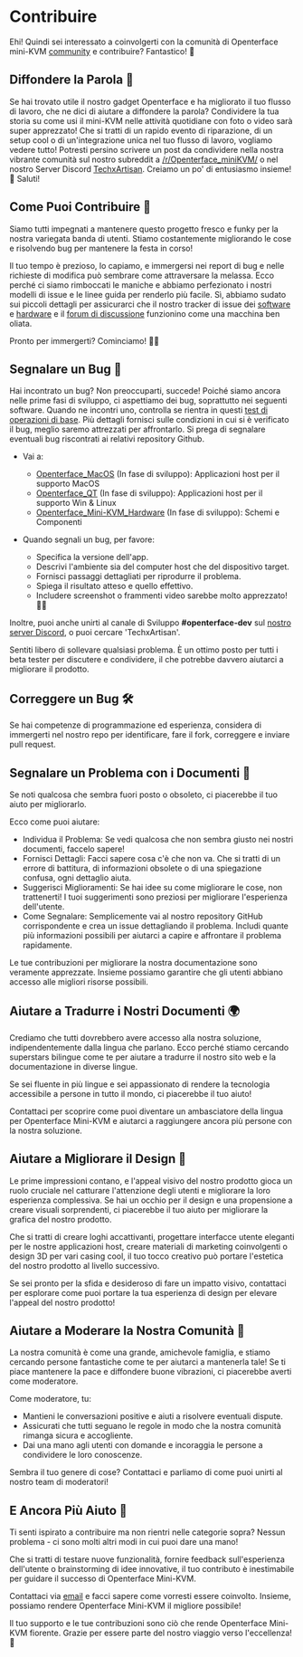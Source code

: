 # Contribuire

Ehi! Quindi sei interessato a coinvolgerti con la comunità di Openterface mini-KVM [community](/community) e contribuire? Fantastico! 🧡

## Diffondere la Parola 📢

Se hai trovato utile il nostro gadget Openterface e ha migliorato il tuo flusso di lavoro, che ne dici di aiutare a diffondere la parola? Condividere la tua storia su come usi il mini-KVM nelle attività quotidiane con foto o video sarà super apprezzato! Che si tratti di un rapido evento di riparazione, di un setup cool o di un'integrazione unica nel tuo flusso di lavoro, vogliamo vedere tutto! Potresti persino scrivere un post da condividere nella nostra vibrante comunità sul nostro subreddit a [/r/Openterface_miniKVM/](https://www.reddit.com/r/Openterface_miniKVM/) o nel nostro Server Discord [TechxArtisan](https://discord.gg/sFTJD6a3R8). Creiamo un po' di entusiasmo insieme! 🚀 Saluti!

## Come Puoi Contribuire 🌟

Siamo tutti impegnati a mantenere questo progetto fresco e funky per la nostra variegata banda di utenti. Stiamo costantemente migliorando le cose e risolvendo bug per mantenere la festa in corso!

Il tuo tempo è prezioso, lo capiamo, e immergersi nei report di bug e nelle richieste di modifica può sembrare come attraversare la melassa. Ecco perché ci siamo rimboccati le maniche e abbiamo perfezionato i nostri modelli di issue e le linee guida per renderlo più facile. Sì, abbiamo sudato sui piccoli dettagli per assicurarci che il nostro tracker di issue dei [software](/quick-start/#install-host-application) e [hardware](https://github.com/TechxArtisanStudio/Openterface_Mini-KVM_Hardware) e il [forum di discussione](https://github.com/TechxArtisanStudio/Openterface/discussions) funzionino come una macchina ben oliata.

Pronto per immergerti? Cominciamo! 🏊‍♂️

## Segnalare un Bug 🐛

Hai incontrato un bug? Non preoccuparti, succede! Poiché siamo ancora nelle prime fasi di sviluppo, ci aspettiamo dei bug, soprattutto nei seguenti software. Quando ne incontri uno, controlla se rientra in questi [test di operazioni di base](/basic-testing). Più dettagli fornisci sulle condizioni in cui si è verificato il bug, meglio saremo attrezzati per affrontarlo. Si prega di segnalare eventuali bug riscontrati ai relativi repository Github.

- Vai a:
    - [Openterface_MacOS](https://github.com/TechxArtisanStudio/Openterface_MacOS) (In fase di sviluppo): Applicazioni host per il supporto MacOS
    - [Openterface_QT](https://github.com/TechxArtisanStudio/Openterface_QT) (In fase di sviluppo): Applicazioni host per il supporto Win & Linux
    - [Openterface_Mini-KVM_Hardware](https://github.com/TechxArtisanStudio/Openterface_Mini-KVM_Hardware) (In fase di sviluppo): Schemi e Componenti

- Quando segnali un bug, per favore:
    - Specifica la versione dell'app.
    - Descrivi l'ambiente sia del computer host che del dispositivo target.
    - Fornisci passaggi dettagliati per riprodurre il problema.
    - Spiega il risultato atteso e quello effettivo.
    - Includere screenshot o frammenti video sarebbe molto apprezzato! 📸🎥

Inoltre, puoi anche unirti al canale di Sviluppo **#openterface-dev** sul [nostro server Discord](https://discord.gg/sFCXHrpDcc), o puoi cercare 'TechxArtisan'.

Sentiti libero di sollevare qualsiasi problema. È un ottimo posto per tutti i beta tester per discutere e condividere, il che potrebbe davvero aiutarci a migliorare il prodotto.

## Correggere un Bug 🛠️
Se hai competenze di programmazione ed esperienza, considera di immergerti nel nostro repo per identificare, fare il fork, correggere e inviare pull request.

## Segnalare un Problema con i Documenti 📝

Se noti qualcosa che sembra fuori posto o obsoleto, ci piacerebbe il tuo aiuto per migliorarlo.

Ecco come puoi aiutare:

- Individua il Problema: Se vedi qualcosa che non sembra giusto nei nostri documenti, faccelo sapere!
- Fornisci Dettagli: Facci sapere cosa c'è che non va. Che si tratti di un errore di battitura, di informazioni obsolete o di una spiegazione confusa, ogni dettaglio aiuta.
- Suggerisci Miglioramenti: Se hai idee su come migliorare le cose, non trattenerti! I tuoi suggerimenti sono preziosi per migliorare l'esperienza dell'utente.
- Come Segnalare: Semplicemente vai al nostro repository GitHub corrispondente e crea un issue dettagliando il problema. Includi quante più informazioni possibili per aiutarci a capire e affrontare il problema rapidamente.

Le tue contribuzioni per migliorare la nostra documentazione sono veramente apprezzate. Insieme possiamo garantire che gli utenti abbiano accesso alle migliori risorse possibili.

## Aiutare a Tradurre i Nostri Documenti 🌍

Crediamo che tutti dovrebbero avere accesso alla nostra soluzione, indipendentemente dalla lingua che parlano. Ecco perché stiamo cercando superstars bilingue come te per aiutare a tradurre il nostro sito web e la documentazione in diverse lingue.

Se sei fluente in più lingue e sei appassionato di rendere la tecnologia accessibile a persone in tutto il mondo, ci piacerebbe il tuo aiuto!

Contattaci per scoprire come puoi diventare un ambasciatore della lingua per Openterface Mini-KVM e aiutarci a raggiungere ancora più persone con la nostra soluzione.

## Aiutare a Migliorare il Design 🎨

Le prime impressioni contano, e l'appeal visivo del nostro prodotto gioca un ruolo cruciale nel catturare l'attenzione degli utenti e migliorare la loro esperienza complessiva. Se hai un occhio per il design e una propensione a creare visuali sorprendenti, ci piacerebbe il tuo aiuto per migliorare la grafica del nostro prodotto.

Che si tratti di creare loghi accattivanti, progettare interfacce utente eleganti per le nostre applicazioni host, creare materiali di marketing coinvolgenti o design 3D per vari casing cool, il tuo tocco creativo può portare l'estetica del nostro prodotto al livello successivo.

Se sei pronto per la sfida e desideroso di fare un impatto visivo, contattaci per esplorare come puoi portare la tua esperienza di design per elevare l'appeal del nostro prodotto!

## Aiutare a Moderare la Nostra Comunità 🤝

La nostra comunità è come una grande, amichevole famiglia, e stiamo cercando persone fantastiche come te per aiutarci a mantenerla tale! Se ti piace mantenere la pace e diffondere buone vibrazioni, ci piacerebbe averti come moderatore.

Come moderatore, tu:
- Mantieni le conversazioni positive e aiuti a risolvere eventuali dispute.
- Assicurati che tutti seguano le regole in modo che la nostra comunità rimanga sicura e accogliente.
- Dai una mano agli utenti con domande e incoraggia le persone a condividere le loro conoscenze.

Sembra il tuo genere di cose? Contattaci e parliamo di come puoi unirti al nostro team di moderatori!

## E Ancora Più Aiuto 🚀

Ti senti ispirato a contribuire ma non rientri nelle categorie sopra? Nessun problema - ci sono molti altri modi in cui puoi dare una mano!

Che si tratti di testare nuove funzionalità, fornire feedback sull'esperienza dell'utente o brainstorming di idee innovative, il tuo contributo è inestimabile per guidare il successo di Openterface Mini-KVM.

Contattaci via [email](mailto:info@techxartisan.com) e facci sapere come vorresti essere coinvolto. Insieme, possiamo rendere Openterface Mini-KVM il migliore possibile!

Il tuo supporto e le tue contribuzioni sono ciò che rende Openterface Mini-KVM fiorente. Grazie per essere parte del nostro viaggio verso l'eccellenza! 🚀
